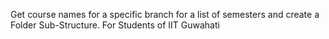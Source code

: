 Get course names for a specific branch for a list of semesters and create a Folder Sub-Structure. For Students of IIT Guwahati


